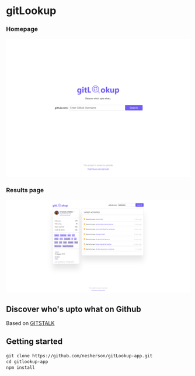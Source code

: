 # gitLookup

### Homepage

![alt text](https://github.com/nesherson/gitLookup-app/blob/master/docs/images/screenshot_homepage.png)

### Results page

![alt text](https://github.com/nesherson/gitLookup-app/blob/master/docs/images/screenshot_mainpage.png)

## Discover who's upto what on Github

Based on [GITSTALK](https://github.com/thelittlewonder/gitstalk)

## Getting started

```
git clone https://github.com/nesherson/gitLookup-app.git
cd gitlookup-app
npm install

```
